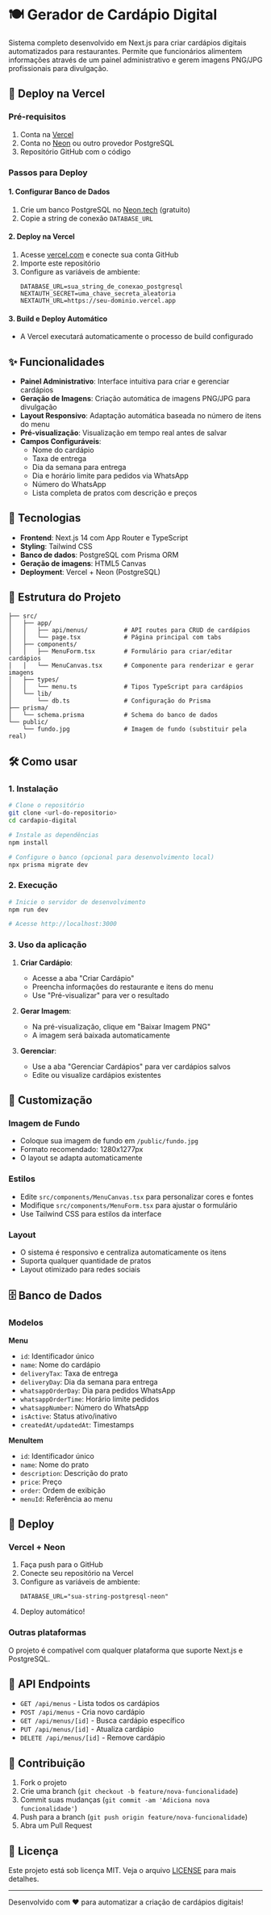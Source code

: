 # 🍽️ Gerador de Cardápio Digital

Sistema completo desenvolvido em Next.js para criar cardápios digitais automatizados para restaurantes. Permite que funcionários alimentem informações através de um painel administrativo e gerem imagens PNG/JPG profissionais para divulgação.

## 🚀 Deploy na Vercel

### Pré-requisitos
1. Conta na [Vercel](https://vercel.com)
2. Conta no [Neon](https://neon.tech) ou outro provedor PostgreSQL
3. Repositório GitHub com o código

### Passos para Deploy

#### 1. Configurar Banco de Dados
1. Crie um banco PostgreSQL no [Neon.tech](https://neon.tech) (gratuito)
2. Copie a string de conexão `DATABASE_URL`

#### 2. Deploy na Vercel
1. Acesse [vercel.com](https://vercel.com) e conecte sua conta GitHub
2. Importe este repositório
3. Configure as variáveis de ambiente:
   ```
   DATABASE_URL=sua_string_de_conexao_postgresql
   NEXTAUTH_SECRET=uma_chave_secreta_aleatoria
   NEXTAUTH_URL=https://seu-dominio.vercel.app
   ```

#### 3. Build e Deploy Automático
- A Vercel executará automaticamente o processo de build configurado

## ✨ Funcionalidades

- **Painel Administrativo**: Interface intuitiva para criar e gerenciar cardápios
- **Geração de Imagens**: Criação automática de imagens PNG/JPG para divulgação
- **Layout Responsivo**: Adaptação automática baseada no número de itens do menu
- **Pré-visualização**: Visualização em tempo real antes de salvar
- **Campos Configuráveis**:
  - Nome do cardápio
  - Taxa de entrega
  - Dia da semana para entrega
  - Dia e horário limite para pedidos via WhatsApp  
  - Número do WhatsApp
  - Lista completa de pratos com descrição e preços

## 🚀 Tecnologias

- **Frontend**: Next.js 14 com App Router e TypeScript
- **Styling**: Tailwind CSS
- **Banco de dados**: PostgreSQL com Prisma ORM
- **Geração de imagens**: HTML5 Canvas
- **Deployment**: Vercel + Neon (PostgreSQL)

## 📁 Estrutura do Projeto

```
├── src/
│   ├── app/
│   │   ├── api/menus/          # API routes para CRUD de cardápios
│   │   └── page.tsx            # Página principal com tabs
│   ├── components/
│   │   ├── MenuForm.tsx        # Formulário para criar/editar cardápios
│   │   └── MenuCanvas.tsx      # Componente para renderizar e gerar imagens
│   ├── types/
│   │   └── menu.ts             # Tipos TypeScript para cardápios
│   └── lib/
│       └── db.ts               # Configuração do Prisma
├── prisma/
│   └── schema.prisma           # Schema do banco de dados
└── public/
    └── fundo.jpg               # Imagem de fundo (substituir pela real)
```

## 🛠️ Como usar

### 1. Instalação

```bash
# Clone o repositório
git clone <url-do-repositorio>
cd cardapio-digital

# Instale as dependências
npm install

# Configure o banco (opcional para desenvolvimento local)
npx prisma migrate dev
```

### 2. Execução

```bash
# Inicie o servidor de desenvolvimento
npm run dev

# Acesse http://localhost:3000
```

### 3. Uso da aplicação

1. **Criar Cardápio**: 
   - Acesse a aba "Criar Cardápio"
   - Preencha informações do restaurante e itens do menu
   - Use "Pré-visualizar" para ver o resultado

2. **Gerar Imagem**:
   - Na pré-visualização, clique em "Baixar Imagem PNG"
   - A imagem será baixada automaticamente

3. **Gerenciar**:
   - Use a aba "Gerenciar Cardápios" para ver cardápios salvos
   - Edite ou visualize cardápios existentes

## 🎨 Customização

### Imagem de Fundo
- Coloque sua imagem de fundo em `/public/fundo.jpg` 
- Formato recomendado: 1280x1277px
- O layout se adapta automaticamente

### Estilos
- Edite `src/components/MenuCanvas.tsx` para personalizar cores e fontes
- Modifique `src/components/MenuForm.tsx` para ajustar o formulário
- Use Tailwind CSS para estilos da interface

### Layout
- O sistema é responsivo e centraliza automaticamente os itens
- Suporta qualquer quantidade de pratos
- Layout otimizado para redes sociais

## 🗄️ Banco de Dados

### Modelos

**Menu**
- `id`: Identificador único
- `name`: Nome do cardápio
- `deliveryTax`: Taxa de entrega
- `deliveryDay`: Dia da semana para entrega
- `whatsappOrderDay`: Dia para pedidos WhatsApp
- `whatsappOrderTime`: Horário limite pedidos
- `whatsappNumber`: Número do WhatsApp
- `isActive`: Status ativo/inativo
- `createdAt/updatedAt`: Timestamps

**MenuItem**
- `id`: Identificador único
- `name`: Nome do prato
- `description`: Descrição do prato
- `price`: Preço
- `order`: Ordem de exibição
- `menuId`: Referência ao menu

## 🚀 Deploy

### Vercel + Neon
1. Faça push para o GitHub
2. Conecte seu repositório na Vercel
3. Configure as variáveis de ambiente:
   ```
   DATABASE_URL="sua-string-postgresql-neon"
   ```
4. Deploy automático!

### Outras plataformas
O projeto é compatível com qualquer plataforma que suporte Next.js e PostgreSQL.

## 📝 API Endpoints

- `GET /api/menus` - Lista todos os cardápios
- `POST /api/menus` - Cria novo cardápio
- `GET /api/menus/[id]` - Busca cardápio específico
- `PUT /api/menus/[id]` - Atualiza cardápio
- `DELETE /api/menus/[id]` - Remove cardápio

## 🤝 Contribuição

1. Fork o projeto
2. Crie uma branch (`git checkout -b feature/nova-funcionalidade`)
3. Commit suas mudanças (`git commit -am 'Adiciona nova funcionalidade'`)
4. Push para a branch (`git push origin feature/nova-funcionalidade`)
5. Abra um Pull Request

## 📄 Licença

Este projeto está sob licença MIT. Veja o arquivo [LICENSE](LICENSE) para mais detalhes.

---

Desenvolvido com ❤️ para automatizar a criação de cardápios digitais!
